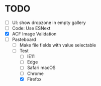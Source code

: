 TODO
====
 - [ ] UI: show dropzone in empty gallery
 - [ ] Code: Use ESNext
 - [x] ACF Image Validation
 - [ ] Pasteboard
     - [ ] Make file fields with value selectable
     - [ ] Test
         - [ ] IE11
         - [ ] Edge
         - [ ] Safari macOS
         - [ ] Chrome
         - [x] Firefox

